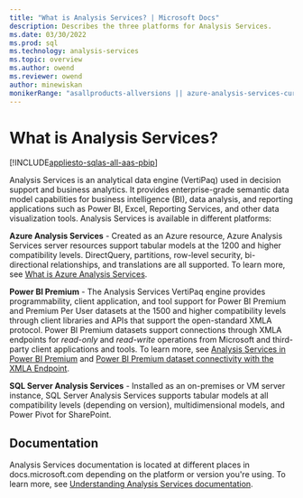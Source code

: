 ```yaml
---
title: "What is Analysis Services? | Microsoft Docs"
description: Describes the three platforms for Analysis Services.
ms.date: 03/30/2022
ms.prod: sql
ms.technology: analysis-services
ms.topic: overview
ms.author: owend
ms.reviewer: owend
author: minewiskan
monikerRange: "asallproducts-allversions || azure-analysis-services-current || power-bi-premium-current || >= sql-analysis-services-2016"
---
```

# What is Analysis Services?

[!INCLUDE[appliesto-sqlas-all-aas-pbip](includes/appliesto-sqlas-all-aas-pbip.md)]

Analysis Services is an analytical data engine (VertiPaq) used in decision support and business analytics. It provides enterprise-grade semantic data model capabilities for business intelligence (BI), data analysis, and reporting applications such as Power BI, Excel, Reporting Services, and other data visualization tools. Analysis Services is available in different platforms:

**Azure Analysis Services** - Created as an Azure resource, Azure Analysis Services server resources support tabular models at the 1200 and higher compatibility levels. DirectQuery, partitions, row-level security, bi-directional relationships, and translations are all supported. To learn more, see [What is Azure Analysis Services](/azure/analysis-services/analysis-services-overview).

**Power BI Premium** - The Analysis Services VertiPaq engine provides programmability, client application, and tool support for Power BI Premium and Premium Per User datasets at the 1500 and higher compatibility levels through client libraries and APIs that support the open-standard XMLA protocol. Power BI Premium datasets support connections through XMLA endpoints for *read-only* and *read-write* operations from Microsoft and third-party client applications and tools. To learn more, see [Analysis Services in Power BI Premium](/power-bi/service-premium-what-is#analysis-services-in-power-bi-premium) and [Power BI Premium dataset connectivity with the XMLA Endpoint](/power-bi/service-premium-connect-tools).

**SQL Server Analysis Services** - Installed as an on-premises or VM server instance, SQL Server Analysis Services supports tabular models at all compatibility levels (depending on version), multidimensional models, and Power Pivot for SharePoint.

## Documentation

Analysis Services documentation is located at different places in docs.microsoft.com depending on the platform or version you're using. To learn more, see [Understanding Analysis Services documentation](analysis-services-docs.md).
